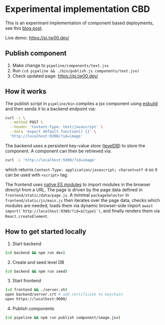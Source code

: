 # Experimental implementation CBD

This is an experimanl implementation of component based deployments,
see this [blog post](https://tw00.dev/post/component-based-deployment/).

Live demo: https://pi.tw00.dev/

## Publish component

1. Make change to `pipeline/components/text.jsx`
2. Run `(cd pipeline && ./bin/publish.js components/text.jsx)`
3. Check updated page: https://pi.tw00.dev/

## How it works

The publish script in `pipeline/bin` compiles a jsx component using [esbuild](https://esbuild.github.io/) and then sends it to a backend endpoint via:

```bash
curl -i \
  --method POST \
  --header 'Content-Type: text/javascript' \
  --data 'export default function() {}' \
  'http://localhost:9300/?id=image'
```

The backend uses a persistent key-value store ([levelDB](https://github.com/Level/leveldown)) to store the component. A component can then be retrieved via:

```bash
curl -i 'http://localhost:9300/?id=image'
```

which returns `Content-Type: application/javascript; charset=utf-8` so it can be used with `<script>` tag.

The frontend uses [native ES modules](https://hacks.mozilla.org/2018/03/es-modules-a-cartoon-deep-dive/) to import modules in the browser directyl from a URL.
The page is driven by the page data defined in `frontend/static/data/page.js`. A minimal `packageSelector` in `frontend/static/js/main.js` then iterates over the page data, checks which modules are needed, loads them via dynamic browser-side import `` await import(`http://localhost:9300/?id=${type}`) ``, and finally renders them via `React.createElement`.

## How to get started locally

1. Start backend

```bash
(cd backend && npm run dev)
```

2. Create and seed level DB

```bash
(cd backend && npm run seed)
```

3. Start frontend

```bash
(cd frontend && ./server.sh)
open backend/server.crt # add certificate to keychain
open https://localhost:9000/
```

4. Publish components

```bash
(cd pipeline && npm run publish component/image.jsx)
```
